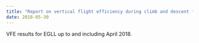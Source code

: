 ```yaml
---
title: "Report on vertical flight efficiency during climb and descent for EGLL until April 2018"
date: 2018-05-30
---
```


VFE results for EGLL up to and including April 2018.